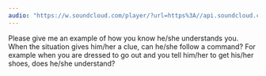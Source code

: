 ```yaml
---
audio: "https://w.soundcloud.com/player/?url=https%3A//api.soundcloud.com/tracks/1406307391%3Fsecret_token%3Ds-sh0PKAlzpm3&color=%23ff5500&auto_play=true&hide_related=false&show_comments=true&show_user=true&show_reposts=false&show_teaser=true&visual=true"
---
```


Please give me an example of how you know he/she understands you. When the situation gives him/her a clue, can he/she follow a command? For example when you are dressed to go out and you tell him/her to get his/her shoes, does he/she understand?
